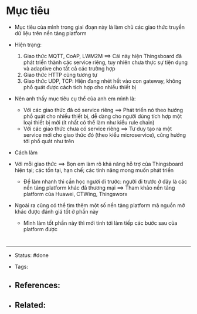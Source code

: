# Mục tiêu
- Mục tiêu của mình trong giai đoạn này là làm chủ các giao thức truyền dữ liệu trên nền tảng platform
- Hiện trạng:
	1. Giao thức MQTT, CoAP, LWM2M ==> Cái này hiện Thingsboard đã phát triển thành các service riêng, tuy nhiên chưa thực sự tiện dụng và adaptive cho tất cả các trường hợp
	2. Giao thức HTTP cũng tương tự
	3. Giao thức UDP, TCP: Hiện đang nhét hết vào con gateway, không phổ quát được cách tích hợp cho nhiều thiết bị
- Nên anh thấy mục tiêu cụ thể của anh em mình là:
	- Với các giao thức đã có service riêng ==> Phát triển nó theo hướng phổ quát cho nhiều thiết bị, dễ dàng cho người dùng tích hợp một loại thiết bị mới (ít nhất có thể làm như kiểu rule chain)
	- Với các giao thức chưa có service riêng ==> Tư duy tạo ra một service mới cho giao thức đó (theo kiểu microservice), cũng hướng tới phổ quát như trên

- Cách làm
- Với mỗi giao thức ==> Bọn em làm rõ khả năng hỗ trợ của Thingsboard hiện tại; các tồn tại, hạn chế; các tính năng mong muốn phát triển
	- Để làm nhanh thì cần học người đi trước: người đi trước ở đây là các nền tảng platform khác đã thương mại ==> Tham khảo nền tảng platform của Huawei, CTWing, Thingsworx
- Ngoài ra cũng có thể tìm thêm một số nền tảng platform mã nguồn mở khác được đánh giá tốt ở phần này
	- Mình làm tốt phần này thì mới tính tới làm tiếp các bước sau của platform được









# 

---
- Status: #done 

- Tags: 

- References:
	- 

- Related:
	- 
